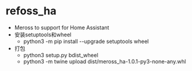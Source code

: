 # refoss_ha
- Meross to support for  Home Assistant
- 安装setuptools和wheel
  - python3 -m pip install  --upgrade setuptools wheel
- 打包
  - python3 setup.py bdist_wheel
  - python3 -m twine upload  dist/meross_ha-1.0.1-py3-none-any.whl

